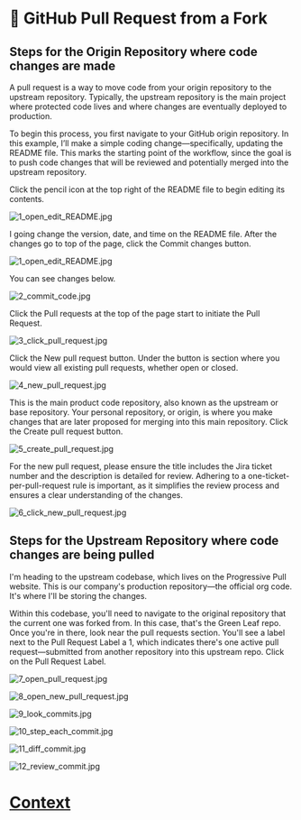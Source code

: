 # 🔁 GitHub Pull Request from a Fork

## Steps for the Origin Repository where code changes are made 

A pull request is a way to move code from your origin repository to the upstream repository. Typically, the upstream repository is the main project where protected code lives and where changes are eventually deployed to production.

To begin this process, you first navigate to your GitHub origin repository. In this example, I’ll make a simple coding change—specifically, updating the README file. This marks the starting point of the workflow, since the goal is to push code changes that will be reviewed and potentially merged into the upstream repository.

Click the pencil icon at the top right of the README file to begin editing its contents.

![1_open_edit_README.jpg](./../IMAGES_STEPS/Pull_Request/1_open_edit_README.png)

I going change the version, date, and time on the README file. After the changes go to top of the page, click the Commit changes button.

![1_open_edit_README.jpg](./../IMAGES_STEPS/Pull_Request/1.5_commit_codeing_changes.jpg)

You can see changes below. 

![2_commit_code.jpg](./../IMAGES_STEPS/Pull_Request/2_commit_code.jpg)


Click the Pull requests at the top of the page start to initiate the Pull Request. 


![3_click_pull_request.jpg](./../IMAGES_STEPS/Pull_Request/3_click_pull_request.jpg)

Click the New pull request button. Under the button is section where you would view all existing pull requests, whether open or closed.

![4_new_pull_request.jpg](./../IMAGES_STEPS/Pull_Request/4_new_pull_request.jpg)

This is the main product code repository, also known as the upstream or base repository. Your personal repository, or origin, is where you make changes that are later proposed for merging into this main repository. Click the Create pull request button.

![5_create_pull_request.jpg](./../IMAGES_STEPS/Pull_Request/5_create_pull_request.jpg)

For the new pull request, please ensure the title includes the Jira ticket number and the description is detailed for review. Adhering to a one-ticket-per-pull-request rule is important, as it simplifies the review process and ensures a clear understanding of the changes.

![6_click_new_pull_request.jpg](./../IMAGES_STEPS/Pull_Request/6_click_new_pull_request.jpg)

## Steps for the Upstream Repository where code changes are being pulled

I'm heading to the upstream codebase, which lives on the Progressive Pull website. This is our company's production repository—the official org code. It's where I'll be storing the changes.

Within this codebase, you'll need to navigate to the original repository that the current one was forked from. In this case, that's the Green Leaf repo. Once you're in there, look near the pull requests section. You'll see a label next to the Pull Request Label a 1, which indicates there's one active pull request—submitted from another repository into this upstream repo. Click on the Pull Request Label. 

![7_open_pull_request.jpg](./../IMAGES_STEPS/Pull_Request/7_open_pull_request.jpg)

![8_open_new_pull_request.jpg](./../IMAGES_STEPS/Pull_Request/8_open_new_pull_request.jpg)

![9_look_commits.jpg](./../IMAGES_STEPS/Pull_Request/9_look_commits.jpg)

![10_step_each_commit.jpg](./../IMAGES_STEPS/Pull_Request/10_step_each_commit.jpg)

![11_diff_commit.jpg](./../IMAGES_STEPS/Pull_Request/11_diff_commit.jpg)

![12_review_commit.jpg](./../IMAGES_STEPS/Pull_Request/12_review_commit.jpg)


# [Context](./../README.md)


